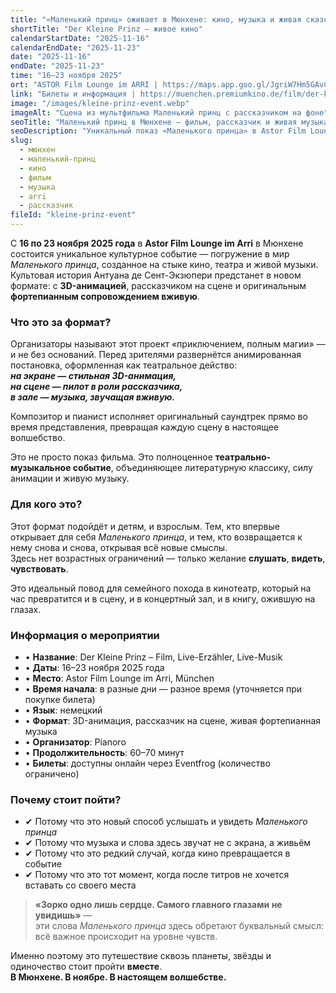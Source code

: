 ```yaml
---
title: "«Маленький принц» оживает в Мюнхене: кино, музыка и живая сказка"
shortTitle: "Der Kleine Prinz – живое кино"
calendarStartDate: "2025-11-16"
calendarEndDate: "2025-11-23"
date: "2025-11-16"
endDate: "2025-11-23"
time: "16–23 ноября 2025"
ort: "ASTOR Film Lounge im ARRI | https://maps.app.goo.gl/JgriW7Hm5GAvCe43A"
link: "Билеты и информация | https://muenchen.premiumkino.de/film/der-kleine-prinz"
image: "/images/kleine-prinz-event.webp"
imageAlt: "Сцена из мультфильма Маленький принц с рассказчиком на фоне"
seoTitle: "Маленький принц в Мюнхене — фильм, рассказчик и живая музыка"
seoDescription: "Уникальный показ «Маленького принца» в Astor Film Lounge im Arri — с 3D-анимацией, рассказчиком на сцене и живой музыкой. Только с 16 по 23 ноября 2025."
slug:
  - мюнхен
  - маленький-принц
  - кино
  - фильм
  - музыка
  - arri
  - рассказчик
fileId: "kleine-prinz-event"
---
```


С **16 по 23 ноября 2025 года** в **Astor Film Lounge im Arri** в Мюнхене состоится уникальное культурное событие — погружение в мир *Маленького принца*, созданное на стыке кино, театра и живой музыки. Культовая история Антуана де Сент-Экзюпери предстанет в новом формате: с **3D-анимацией**, рассказчиком на сцене и оригинальным **фортепианным сопровождением вживую**.

### Что это за формат?

Организаторы называют этот проект «приключением, полным магии» — и не без оснований. Перед зрителями развернётся анимированная постановка, оформленная как театральное действо:  
_**на экране — стильная 3D-анимация,**_  
_**на сцене — пилот в роли рассказчика,**_  
_**в зале — музыка, звучащая вживую.**_

Композитор и пианист исполняет оригинальный саундтрек прямо во время представления, превращая каждую сцену в настоящее волшебство.

Это не просто показ фильма. Это полноценное **театрально-музыкальное событие**, объединяющее литературную классику, силу анимации и живую музыку.

### Для кого это?

Этот формат подойдёт и детям, и взрослым. Тем, кто впервые открывает для себя *Маленького принца*, и тем, кто возвращается к нему снова и снова, открывая всё новые смыслы.  
Здесь нет возрастных ограничений — только желание **слушать**, **видеть**, **чувствовать**.

Это идеальный повод для семейного похода в кинотеатр, который на час превратится и в сцену, и в концертный зал, и в книгу, ожившую на глазах.

### Информация о мероприятии

- • **Название**: Der Kleine Prinz – Film, Live-Erzähler, Live-Musik  
- • **Даты**: 16–23 ноября 2025 года  
- • **Место**: Astor Film Lounge im Arri, München  
- • **Время начала**: в разные дни — разное время (уточняется при покупке билета)  
- • **Язык**: немецкий  
- • **Формат**: 3D-анимация, рассказчик на сцене, живая фортепианная музыка  
- • **Организатор**: Pianoro  
- • **Продолжительность**: 60–70 минут  
- • **Билеты**: доступны онлайн через Eventfrog (количество ограничено)

### Почему стоит пойти?

- ✔ Потому что это новый способ услышать и увидеть *Маленького принца*  
- ✔ Потому что музыка и слова здесь звучат не с экрана, а живьём  
- ✔ Потому что это редкий случай, когда кино превращается в событие  
- ✔ Потому что это тот момент, когда после титров не хочется вставать со своего места

> **«Зорко одно лишь сердце. Самого главного глазами не увидишь»** —  
эти слова *Маленького принца* здесь обретают буквальный смысл: всё важное происходит на уровне чувств.

Именно поэтому это путешествие сквозь планеты, звёзды и одиночество стоит пройти **вместе**.  
**В Мюнхене. В ноябре. В настоящем волшебстве.**
